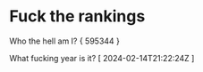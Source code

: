# Fuck the rankings

Who the hell am I?
{ 595344 }

What fucking year is it?
[ 2024-02-14T21:22:24Z ]
